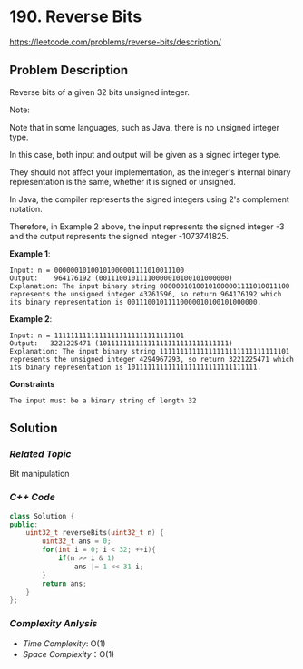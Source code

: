 # 190. Reverse Bits
https://leetcode.com/problems/reverse-bits/description/

## Problem Description

Reverse bits of a given 32 bits unsigned integer.

Note:

Note that in some languages, such as Java, there is no unsigned integer type.

In this case, both input and output will be given as a signed integer type.

They should not affect your implementation, as the integer's internal binary representation is the same, whether it is signed or unsigned.

In Java, the compiler represents the signed integers using 2's complement notation. 

Therefore, in Example 2 above, the input represents the signed integer -3 and the output represents the signed integer -1073741825.


**Example 1**:
```
Input: n = 00000010100101000001111010011100
Output:    964176192 (00111001011110000010100101000000)
Explanation: The input binary string 00000010100101000001111010011100 represents the unsigned integer 43261596, so return 964176192 which its binary representation is 00111001011110000010100101000000.
```
**Example 2**:
```
Input: n = 11111111111111111111111111111101
Output:   3221225471 (10111111111111111111111111111111)
Explanation: The input binary string 11111111111111111111111111111101 represents the unsigned integer 4294967293, so return 3221225471 which its binary representation is 10111111111111111111111111111111.
```

**Constraints**
```
The input must be a binary string of length 32
```

## Solution

### _Related Topic_
   Bit manipulation

### _C++ Code_
```cpp
class Solution {
public:
    uint32_t reverseBits(uint32_t n) {
        uint32_t ans = 0;
        for(int i = 0; i < 32; ++i){
            if(n >> i & 1)
                ans |= 1 << 31-i;
        }
        return ans;
    }
};
```

### _Complexity Anlysis_
- _Time Complexity_: O(1)
- _Space Complexity_：O(1)
